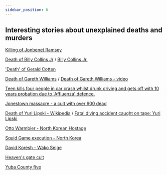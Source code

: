 ```yaml
---
sidebar_position: 6
---
```


## Interesting stories about unexplained deaths and murders

[Killing of Jonbenet Ramsey](https://en.wikipedia.org/wiki/Killing_of_JonBen%C3%A9t_Ramsey)

[Death of Billy Collins Jr](https://www.youtube.com/watch?v=kEVdywAtk50)
 / [Billy Collins Jr.](https://en.wikipedia.org/wiki/Billy_Collins_Jr.)

['Death' of Gerald Cotten](https://www.vanityfair.com/news/2019/11/the-strange-tale-of-quadriga-gerald-cotten)

[Death of Gareth Williams](https://en.wikipedia.org/wiki/Death_of_Gareth_Williams)
/ [Death of Gareth Williams - video](https://www.youtube.com/watch?v=ij7FqNh5gnQ)

[Teen kills four people in car crash whilst drunk driving and gets off with 10 years probation due to 'Affluenza' defence.](https://en.wikipedia.org/wiki/Ethan_Couch)

[Jonestown massacre - a cult with over 900 dead](https://en.wikipedia.org/wiki/Jonestown)

[Death of Yuri Lipski - Wikipedia](https://en.wikipedia.org/wiki/Blue_Hole_(Red_Sea)#Death_of_Yuri_Lipski) / 
[Fatal diving accident caught on tape: Yuri Lipski](https://www.youtube.com/watch?v=cRj0lymMMGs)

[Otto Warmbier - North Korean Hostage](https://www.gq.com/story/otto-warmbier-north-korea-american-hostage-true-story)

[Squid Game execution - North Korea](https://www.cosmopolitan.com/uk/reports/a38359762/student-executed-squid-game-smuggling/)

[David Koresh - Wako Seige](https://en.wikipedia.org/wiki/David_Koresh)

[Heaven's gate cult](https://en.wikipedia.org/wiki/Heaven%27s_Gate_(religious_group))

[Yuba County five](https://en.wikipedia.org/wiki/Yuba_County_Five)

